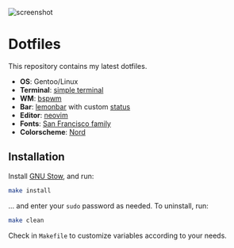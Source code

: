 ![screenshot](screenshot.png)

# Dotfiles

This repository contains my latest dotfiles.

- **OS**: Gentoo/Linux
- **Terminal**: [simple terminal](https://st.suckless.org/)
- **WM**: [bspwm](https://github.com/baskerville/bspwm)
- **Bar**: [lemonbar](https://github.com/LemonBoy/bar) with custom [status](https://github.com/miyuchina/status)
- **Editor**: [neovim](https://neovim.io/)
- **Fonts**: [San Francisco family](https://github.com/windyboy1704/San-Francisco-family)
- **Colorscheme**: [Nord](https://github.com/arcticicestudio/nord)

## Installation

Install [GNU Stow](https://www.gnu.org/software/stow/), and run:

```sh
make install
```

... and enter your `sudo` password as needed. To uninstall, run:

```sh
make clean
```

Check in `Makefile` to customize variables according to your needs.

